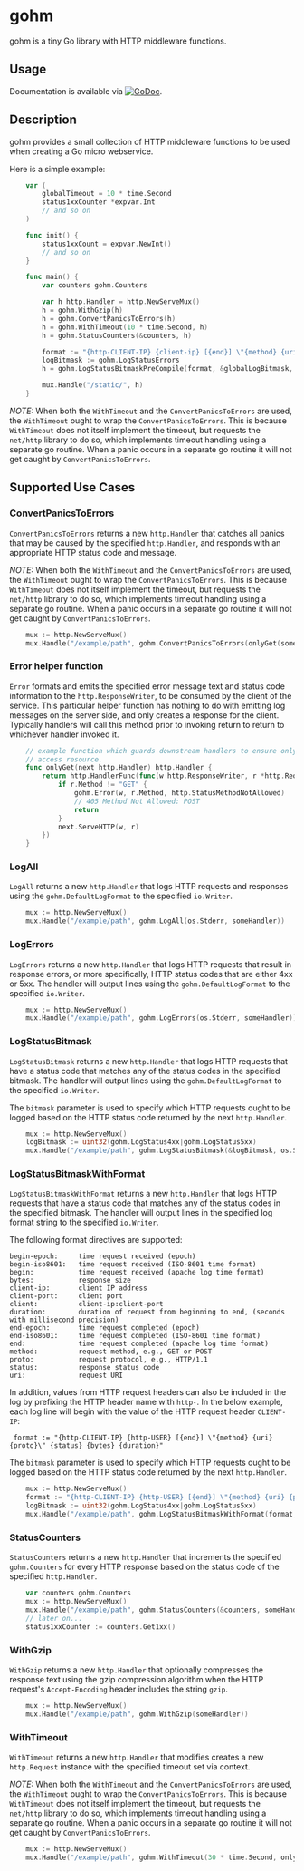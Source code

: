 # gohm

gohm is a tiny Go library with HTTP middleware functions.

## Usage

Documentation is available via
[![GoDoc](https://godoc.org/github.com/karrick/gohm?status.svg)](https://godoc.org/github.com/karrick/gohm).

## Description

gohm provides a small collection of HTTP middleware functions to be used when creating a Go micro
webservice.

Here is a simple example:

```Go
	var (
		globalTimeout = 10 * time.Second
		status1xxCounter *expvar.Int
		// and so on
	)

	func init() {
		status1xxCount = expvar.NewInt()
		// and so on
	}

	func main() {
		var counters gohm.Counters

		var h http.Handler = http.NewServeMux()
		h = gohm.WithGzip(h)
		h = gohm.ConvertPanicsToErrors(h)
		h = gohm.WithTimeout(10 * time.Second, h)
		h = gohm.StatusCounters(&counters, h)

		format := "{http-CLIENT-IP} {client-ip} [{end}] \"{method} {uri} {proto}\" {status} {bytes} {duration}"
		logBitmask := gohm.LogStatusErrors
		h = gohm.LogStatusBitmaskPreCompile(format, &globalLogBitmask, logs, h)

		mux.Handle("/static/", h)
	}
```

*NOTE:* When both the `WithTimeout` and the `ConvertPanicsToErrors` are used, the `WithTimeout`
ought to wrap the `ConvertPanicsToErrors`.  This is because `WithTimeout` does not itself implement
the timeout, but requests the `net/http` library to do so, which implements timeout handling using a
separate go routine.  When a panic occurs in a separate go routine it will not get caught by
`ConvertPanicsToErrors`.

## Supported Use Cases

### ConvertPanicsToErrors

`ConvertPanicsToErrors` returns a new `http.Handler` that catches all panics that may be caused by
the specified `http.Handler`, and responds with an appropriate HTTP status code and message.

*NOTE:* When both the `WithTimeout` and the `ConvertPanicsToErrors` are used, the `WithTimeout`
ought to wrap the `ConvertPanicsToErrors`.  This is because `WithTimeout` does not itself implement
the timeout, but requests the `net/http` library to do so, which implements timeout handling using a
separate go routine.  When a panic occurs in a separate go routine it will not get caught by
`ConvertPanicsToErrors`.

```Go
    mux := http.NewServeMux()
    mux.Handle("/example/path", gohm.ConvertPanicsToErrors(onlyGet(someHandler)))
```

### Error helper function

`Error` formats and emits the specified error message text and status code information to the
`http.ResponseWriter`, to be consumed by the client of the service.  This particular helper function
has nothing to do with emitting log messages on the server side, and only creates a response for the
client.  Typically handlers will call this method prior to invoking return to return to whichever
handler invoked it.

```Go
	// example function which guards downstream handlers to ensure only HTTP GET method used to
	// access resource.
	func onlyGet(next http.Handler) http.Handler {
		return http.HandlerFunc(func(w http.ResponseWriter, r *http.Request) {
			if r.Method != "GET" {
				gohm.Error(w, r.Method, http.StatusMethodNotAllowed)
				// 405 Method Not Allowed: POST
				return
			}
			next.ServeHTTP(w, r)
		})
	}
```

### LogAll

`LogAll` returns a new `http.Handler` that logs HTTP requests and responses using the
`gohm.DefaultLogFormat` to the specified `io.Writer`.

```Go
	mux := http.NewServeMux()
	mux.Handle("/example/path", gohm.LogAll(os.Stderr, someHandler))
```

### LogErrors

`LogErrors` returns a new `http.Handler` that logs HTTP requests that result in response errors, or
more specifically, HTTP status codes that are either 4xx or 5xx.  The handler will output lines
using the `gohm.DefaultLogFormat` to the specified `io.Writer`.

```Go
	mux := http.NewServeMux()
	mux.Handle("/example/path", gohm.LogErrors(os.Stderr, someHandler))
```

### LogStatusBitmask

`LogStatusBitmask` returns a new `http.Handler` that logs HTTP requests that have a status code that
matches any of the status codes in the specified bitmask.  The handler will output lines using the
`gohm.DefaultLogFormat` to the specified `io.Writer`.

The `bitmask` parameter is used to specify which HTTP requests ought to be logged based on the HTTP
status code returned by the next `http.Handler`.

```Go
	mux := http.NewServeMux()
	logBitmask := uint32(gohm.LogStatus4xx|gohm.LogStatus5xx)
	mux.Handle("/example/path", gohm.LogStatusBitmask(&logBitmask, os.Stderr, someHandler))
```

### LogStatusBitmaskWithFormat

`LogStatusBitmaskWithFormat` returns a new `http.Handler` that logs HTTP requests that have a status
code that matches any of the status codes in the specified bitmask.  The handler will output lines
in the specified log format string to the specified `io.Writer`.

The following format directives are supported:

	begin-epoch:     time request received (epoch)
	begin-iso8601:   time request received (ISO-8601 time format)
	begin:           time request received (apache log time format)
	bytes:           response size
	client-ip:       client IP address
	client-port:     client port
	client:          client-ip:client-port
	duration:        duration of request from beginning to end, (seconds with millisecond precision)
	end-epoch:       time request completed (epoch)
	end-iso8601:     time request completed (ISO-8601 time format)
	end:             time request completed (apache log time format)
	method:          request method, e.g., GET or POST
	proto:           request protocol, e.g., HTTP/1.1
	status:          response status code
	uri:             request URI

In addition, values from HTTP request headers can also be included in the log by prefixing the HTTP
header name with `http-`.  In the below example, each log line will begin with the value of the HTTP
request header `CLIENT-IP`:

     format := "{http-CLIENT-IP} {http-USER} [{end}] \"{method} {uri} {proto}\" {status} {bytes} {duration}"

The `bitmask` parameter is used to specify which HTTP requests ought to be logged based on the HTTP
status code returned by the next `http.Handler`.

```Go
	mux := http.NewServeMux()
	format := "{http-CLIENT-IP} {http-USER} [{end}] \"{method} {uri} {proto}\" {status} {bytes} {duration}"
	logBitmask := uint32(gohm.LogStatus4xx|gohm.LogStatus5xx)
	mux.Handle("/example/path", gohm.LogStatusBitmaskWithFormat(format, &logBitmask, os.Stderr, someHandler))
```

### StatusCounters

`StatusCounters` returns a new `http.Handler` that increments the specified `gohm.Counters` for
every HTTP response based on the status code of the specified `http.Handler`.

```Go
	var counters gohm.Counters
	mux := http.NewServeMux()
	mux.Handle("/example/path", gohm.StatusCounters(&counters, someHandler))
	// later on...
	status1xxCounter := counters.Get1xx()
```

### WithGzip

`WithGzip` returns a new `http.Handler` that optionally compresses the response text using the gzip
compression algorithm when the HTTP request's `Accept-Encoding` header includes the string `gzip`.

```Go
	mux := http.NewServeMux()
	mux.Handle("/example/path", gohm.WithGzip(someHandler))
```

### WithTimeout

`WithTimeout` returns a new `http.Handler` that modifies creates a new `http.Request` instance with
the specified timeout set via context.

*NOTE:* When both the `WithTimeout` and the `ConvertPanicsToErrors` are used, the `WithTimeout`
ought to wrap the `ConvertPanicsToErrors`.  This is because `WithTimeout` does not itself implement
the timeout, but requests the `net/http` library to do so, which implements timeout handling using a
separate go routine.  When a panic occurs in a separate go routine it will not get caught by
`ConvertPanicsToErrors`.

```Go
	mux := http.NewServeMux()
	mux.Handle("/example/path", gohm.WithTimeout(30 * time.Second, onlyGet(someHandler)))
```
